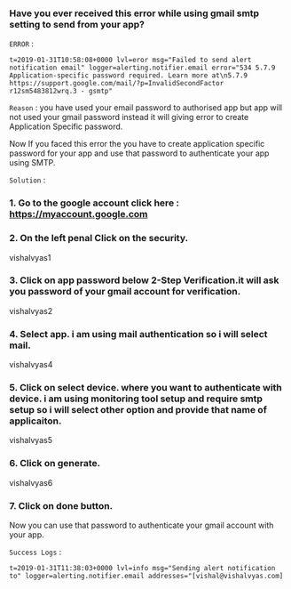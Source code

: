 ### Have you ever received this error while using gmail smtp setting to send from your app? 

`ERROR` : 
```
t=2019-01-31T10:58:08+0000 lvl=eror msg="Failed to send alert notification email" logger=alerting.notifier.email error="534 5.7.9 Application-specific password required. Learn more at\n5.7.9  https://support.google.com/mail/?p=InvalidSecondFactor r12sm5483812wrq.3 - gsmtp"
```

`Reason` : you have used your email password to authorised app but app will not used your gmail password instead it will giving error to create Application Specific password.

Now If you faced this error the you have to create application specific password for your app and use that password to authenticate your app using SMTP.

`Solution` : 

### 1. Go to the google account click here : https://myaccount.google.com

### 2. On the left penal Click on the security.


vishalvyas1

### 3. Click on app password below 2-Step Verification.it will ask you password of your gmail account for verification.


vishalvyas2

### 4. Select app. i am using mail authentication so i will select mail.


vishalvyas4

### 5. Click on select device. where you want to authenticate with device. i am using monitoring tool setup and require smtp setup so i will select other option and provide that name of applicaiton.


vishalvyas5

### 6. Click on generate. 


vishalvyas6

### 7. Click on done button.


Now you can use that password to authenticate your gmail account with your app.

`Success Logs` :
```
t=2019-01-31T11:38:03+0000 lvl=info msg="Sending alert notification to" logger=alerting.notifier.email addresses="[vishal@vishalvyas.com]
```
